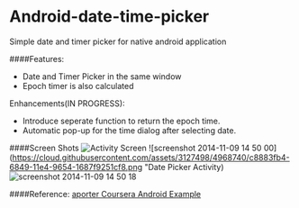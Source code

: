 Android-date-time-picker
========================

Simple date and timer picker for native android application

####Features:
* Date and Timer Picker in the same window
* Epoch timer is also calculated

Enhancements(IN PROGRESS):
* Introduce seperate function to return the epoch time.
* Automatic pop-up for the time dialog after selecting date.

####Screen Shots
![Activity Screen](https://cloud.githubusercontent.com/assets/3127498/4968739/c6e843e8-6849-11e4-9d04-acda118787d8.png "Activity window with epoch time")
![screenshot 2014-11-09 14 50 00](https://cloud.githubusercontent.com/assets/3127498/4968740/c8883fb4-6849-11e4-9654-1687f9251cf8.png "Date Picker Activity)
![screenshot 2014-11-09 14 50 18](https://cloud.githubusercontent.com/assets/3127498/4968741/ca862f60-6849-11e4-968b-3d967e386f8e.png "Timer Picker activity")


####Reference:
[aporter Coursera Android Example](https://github.com/aporter/coursera-android/tree/master/Examples)
